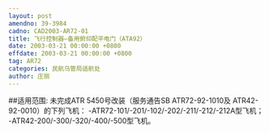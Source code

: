 ```yaml
---
layout: post
amendno: 39-3984
cadno: CAD2003-AR72-01
title: 飞行控制器—备用俯仰配平电门（ATA92）
date: 2003-03-21 00:00:00 +0800
effdate: 2003-03-21 00:00:00 +0800
tag: AR72
categories: 民航乌管局适航处
author: 庄丽
---
```


##适用范围:
未完成ATR 5450号改装（服务通告SB ATR72-92-1010及
ATR42-92-0010）的下列飞机：     -ATR72-101/-201/-102/-202/-211/-212/-212A型飞机；     -ATR42-200/-300/-320/-400/-500型飞机。

